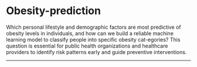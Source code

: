 # Obesity-prediction
Which personal lifestyle and demographic factors are most predictive of obesity levels in individuals, and how can we build a reliable machine learning model to classify people into specific obesity cat-egories?
This question is essential for public health organizations and healthcare providers to identify risk patterns early and guide preventive interventions.
________________________________________
